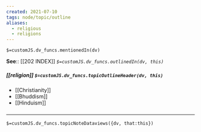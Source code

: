 ```yaml
---
created: 2021-07-10
tags: node/topic/outline
aliases:
  - religious
  - religions
---
```

`$=customJS.dv_funcs.mentionedIn(dv)`


**See**:: [[202 INDEX]]
*`$=customJS.dv_funcs.outlinedIn(dv, this)`*

##### [[religion]] `$=customJS.dv_funcs.topicOutlineHeader(dv, this)`
- [[Christianity]]
- [[Bhuddism]]
- [[Hinduism]]

### <hr class="dataviews"/>
`$=customJS.dv_funcs.topicNoteDataviews({dv, that:this})`